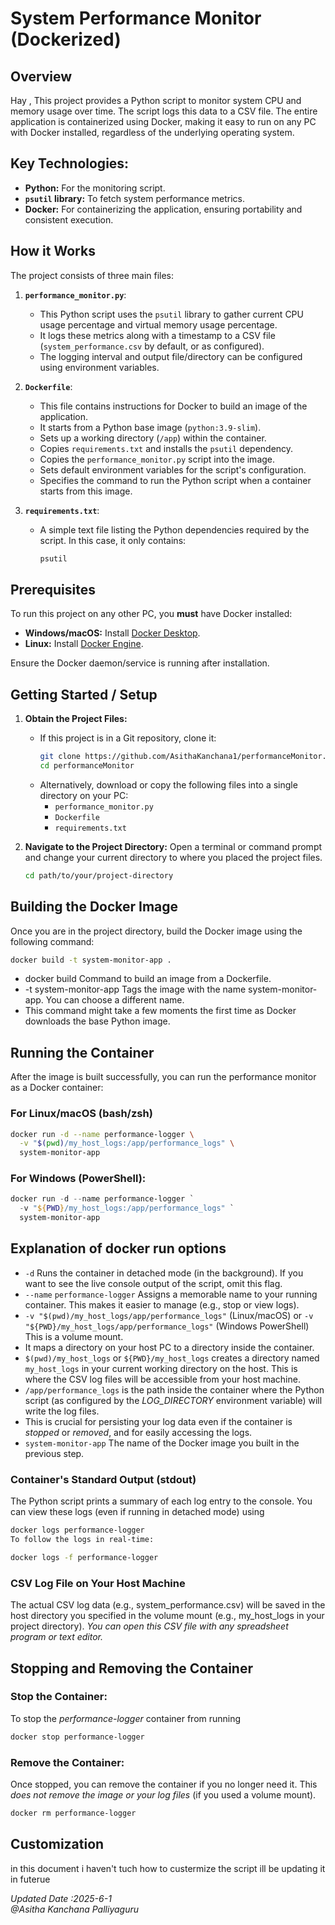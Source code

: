# System Performance Monitor (Dockerized)

## Overview
Hay ,
This project provides a Python script to monitor system CPU and memory usage over time. The script logs this data to a CSV file. The entire application is containerized using Docker, making it easy to run on any PC with Docker installed, regardless of the underlying operating system.

## **Key Technologies:**
* **Python:** For the monitoring script.
* **`psutil` library:** To fetch system performance metrics.
* **Docker:** For containerizing the application, ensuring portability and consistent execution.

## How it Works

The project consists of three main files:

1.  **`performance_monitor.py`**:
    * This Python script uses the `psutil` library to gather current CPU usage percentage and virtual memory usage percentage.
    * It logs these metrics along with a timestamp to a CSV file (`system_performance.csv` by default, or as configured).
    * The logging interval and output file/directory can be configured using environment variables.

2.  **`Dockerfile`**:
    * This file contains instructions for Docker to build an image of the application.
    * It starts from a Python base image (`python:3.9-slim`).
    * Sets up a working directory (`/app`) within the container.
    * Copies `requirements.txt` and installs the `psutil` dependency.
    * Copies the `performance_monitor.py` script into the image.
    * Sets default environment variables for the script's configuration.
    * Specifies the command to run the Python script when a container starts from this image.

3.  **`requirements.txt`**:
    * A simple text file listing the Python dependencies required by the script. In this case, it only contains:
        ```txt
        psutil
        ```

## Prerequisites

To run this project on any other PC, you **must** have Docker installed:

* **Windows/macOS:** Install [Docker Desktop](https://www.docker.com/products/docker-desktop/).
* **Linux:** Install [Docker Engine](https://docs.docker.com/engine/install/).

Ensure the Docker daemon/service is running after installation.

## Getting Started / Setup

1.  **Obtain the Project Files:**
    * If this project is in a Git repository, clone it:
        ```bash
        git clone https://github.com/AsithaKanchana1/performanceMonitor.git
        cd performanceMonitor
        ```
    * Alternatively, download or copy the following files into a single directory on your PC:
        * `performance_monitor.py`
        * `Dockerfile`
        * `requirements.txt`

2.  **Navigate to the Project Directory:**
    Open a terminal or command prompt and change your current directory to where you placed the project files.
    ```bash
    cd path/to/your/project-directory
    ```

## Building the Docker Image

Once you are in the project directory, build the Docker image using the following command:

```bash
docker build -t system-monitor-app .
```

- docker build Command to build an image from a Dockerfile.
- -t system-monitor-app Tags the image with the name system-monitor-app. You can choose a different name.
- This command might take a few moments the first time as Docker downloads the base Python image.

## Running the Container
After the image is built successfully, you can run the performance monitor as a Docker container:

### For Linux/macOS (bash/zsh)

```bash
docker run -d --name performance-logger \
  -v "$(pwd)/my_host_logs:/app/performance_logs" \
  system-monitor-app
```

### For Windows (PowerShell):

```powershell
docker run -d --name performance-logger `
  -v "${PWD}/my_host_logs:/app/performance_logs" `
  system-monitor-app
```

## Explanation of docker run options

- `-d` Runs the container in detached mode (in the background). If you want to see the live console output of the script, omit this flag.
- `--name` `performance-logger` Assigns a memorable name to your running container. This makes it easier to manage (e.g., stop or view logs).
- `-v "$(pwd)/my_host_logs/app/performance_logs"` (Linux/macOS) or `-v "${PWD}/my_host_logs/app/performance_logs"` (Windows PowerShell) This is a volume mount.
- It maps a directory on your host PC to a directory inside the container.
- `$(pwd)/my_host_logs` or `${PWD}/my_host_logs` creates a directory named `my_host_logs` in your current working directory on the host. This is where the CSV log files will be accessible from your host machine.
- `/app/performance_logs` is the path inside the container where the Python script (as configured by the *LOG_DIRECTORY* environment variable) will write the log files.
- This is crucial for persisting your log data even if the container is *stopped* or *removed*, and for easily accessing the logs.
- `system-monitor-app` The name of the Docker image you built in the previous step.


### Container's Standard Output (stdout)
The Python script prints a summary of each log entry to the console. You can view these logs (even if running in detached mode) using

```bash
docker logs performance-logger
To follow the logs in real-time:
```

```bash
docker logs -f performance-logger

```

### CSV Log File on Your Host Machine

The actual CSV log data (e.g., system_performance.csv) will be saved in the host directory you specified in the volume mount (e.g., my_host_logs in your project directory). *You can open this CSV file with any spreadsheet program or text editor.*

## Stopping and Removing the Container
### Stop the Container:

To stop the *performance-logger* container from running
```bash
docker stop performance-logger
```

### Remove the Container:
Once stopped, you can remove the container if you no longer need it. This *does not remove the image or your log files* (if you used a volume mount).
```Bash
docker rm performance-logger
```

## Customization

in this document i haven't tuch how to custermize the script ill be updating it in futerue

*Updated Date :2025-6-1* <br>
*@Asitha Kanchana Palliyaguru*
